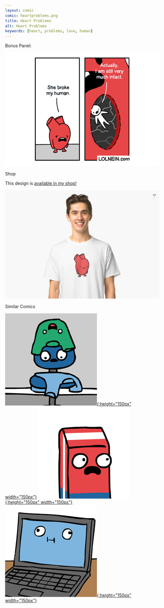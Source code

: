 ```yaml
---
layout: comic
comic: heartproblems.png
title: Heart Problems
alt: Heart Problems
keywords: [heart, problems, love, human]
---
```


Bonus Panel:

![Heart Problems Bonus Panel](/images/heartproblems_bonus.png)

<div class="title">Shop</div>

This design is [available in my shop!](https://www.redbubble.com/de/shop/lolnein?iaCode=u-clothing)

[![Heart Shirt](/images/heart_shirt.png)](https://www.redbubble.com/de/shop/lolnein?iaCode=u-clothing)

<div class="title">Similar Comics</div>

[![Laundry Basket](/thumbs/laundrybasket.png){:height="150px" width="150px"}](https://lolnein.com/2019/04/26/laundrybasket/)
[![A Marked Pen](/thumbs/amarkedpen.png){:height="150px" width="150px"}](https://lolnein.com/2019/05/16/amarkedpen/)
[![Unsaved Work](/thumbs/unsavedwork.png){:height="150px" width="150px"}](https://lolnein.com/2018/06/18/unsavedwork/)